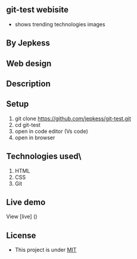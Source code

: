 ##  git-test webisite
- shows trending technologies images

## By Jepkess

## Web design

 <my website design image>
 
## Description
## Setup 
1. git clone https://github.com/jepkess/git-test.git
2. cd git-test
3. open in code editor (Vs code)
4. open in browser

## Technologies used\

1. HTML
2. CSS
3. Git
## Live  demo
View [live] ()
## License 
 - This project is under [MIT](LICENSE.md)

